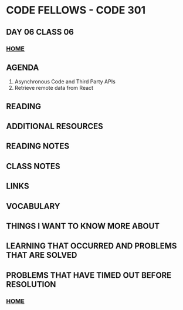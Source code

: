 # CODE FELLOWS - CODE 301

## DAY 06 CLASS 06

### [HOME](../README.md)

## AGENDA
1. Asynchronous Code and Third Party APIs
1. Retrieve remote data from React

## READING

## ADDITIONAL RESOURCES

## READING NOTES

## CLASS NOTES

## LINKS

## VOCABULARY

## THINGS I WANT TO KNOW MORE ABOUT

## LEARNING THAT OCCURRED AND PROBLEMS THAT ARE SOLVED

## PROBLEMS THAT HAVE TIMED OUT BEFORE RESOLUTION

### [HOME](../README.md)